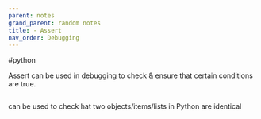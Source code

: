 ```yaml
---
parent: notes 
grand_parent: random notes 
title: - Assert 
nav_order: Debugging 
---
```


#python 

Assert can be used in debugging to check & ensure that certain conditions are true. 
```python

```


can be used to check hat two objects/items/lists in Python are identical